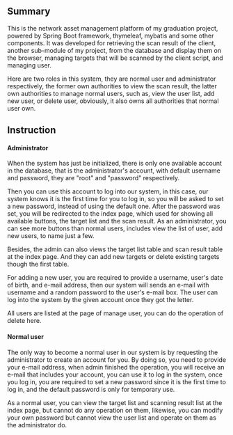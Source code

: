 ## Summary

This is the network asset management platform of my graduation project, powered by Spring Boot framework, thymeleaf, mybatis and some other components. It was developed for retrieving the scan result of the client, another sub-module of my project, from the database and display them on the browser, managing targets that will be scanned by the client script, and managing user.

Here are two roles in this system, they are normal user and administrator respectively, the former own authorities to view the scan result, the latter own authorities to manage normal users, such as, view the user list, add new user, or delete user, obviously, it also owns all authorities that normal user own.

## Instruction

#### Administrator

When the system has just be initialized, there is only one available account in the database, that is the administrator's account, with default username and password, they are "root" and "password" respectively.

Then you can use this account to log into our system, in this case, our system knows it is the first time for you to log in, so you will be asked to set a new password, instead of using the default one. After the password was set, you will be redirected to the index page, which used for showing all available buttons, the target list and the scan result. As an administrator, you can see more buttons than normal users, includes view the list of user, add new users, to name just a few. 

Besides, the admin can also views the target list table and scan result table at the index page. And they can add new targets or delete existing targets though the first table.

For adding a new user, you are required to provide a username, user's date of birth, and e-mail address, then our system will sends an e-mail with username and a random password to the user's e-mail box. The user can log into the system by the given account once they got the letter.

All users are listed at the page of manage user, you can do the operation of delete here.

#### Normal user

The only way to become a normal user in our system is by requesting the administrator to create an account for you. By doing so, you need to provide your e-mail address, when admin finished the operation, you will receive an e-mail that includes your account, you can use it to log in the system, once you log in, you are required to set a new password since it is the first time to log in, and the default password is only for temporary use.

As a normal user, you can view the target list and scanning result list at the index page, but cannot do any operation on them, likewise, you can modify your own password but cannot view the user list and operate on them as the administrator do.